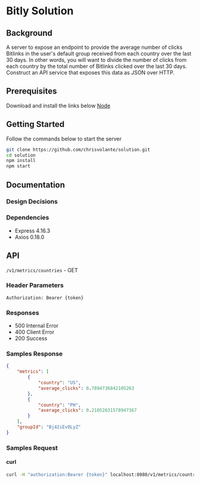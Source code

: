 # Bitly Solution

## Background

A server to expose an endpoint to provide the average number of clicks Bitlinks in the user's default group received from each country over the last 30 days. In other words, you will want to divide the number of clicks from each country by the total number of Bitlinks clicked over the last 30 days.
Construct an API service that exposes this data as JSON over HTTP.

## Prerequisites 

Download and install the links below
[Node](nodejs.org)

## Getting Started

Follow the commands below to start the server

```bash
git clone https://github.com/chrisvolante/solution.git
cd solution
npm install
npm start
```

## Documentation

### Design Decisions

### Dependencies

* Express 4.16.3
* Axios 0.18.0

## API

`/v1/metrics/countries` - GET

### Header Parameters

`Authorization: Bearer {token}`

### Responses

* 500 Internal Error
* 400 Client Error
* 200 Success

### Samples Response

```json
{
    "metrics": [
        {
            "country": "US",
            "average_clicks": 0.7894736842105263
        },
        {
            "country": "PH",
            "average_clicks": 0.21052631578947367
        }
    ],
    "groupId": "Bj42iEvOLyZ"
}
```

### Samples Request

#### curl

```bash
curl -H "authorization:Bearer {token}" localhost:8080/v1/metrics/countries
```
